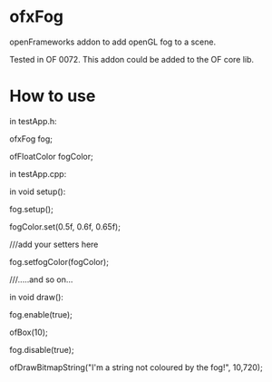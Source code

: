 ofxFog
======

openFrameworks addon to add openGL fog to a scene.

Tested in OF 0072. This addon could be added to the OF core lib.

How to use
==========


in testApp.h:


ofxFog fog;

ofFloatColor fogColor;


in testApp.cpp:


in void setup():

fog.setup();

fogColor.set(0.5f, 0.6f, 0.65f);

///add your setters here 


fog.setfogColor(fogColor);

///.....and so on...


in void draw():

fog.enable(true);

ofBox(10);

fog.disable(true);

ofDrawBitmapString("I'm a string not coloured by the fog!", 10,720);








